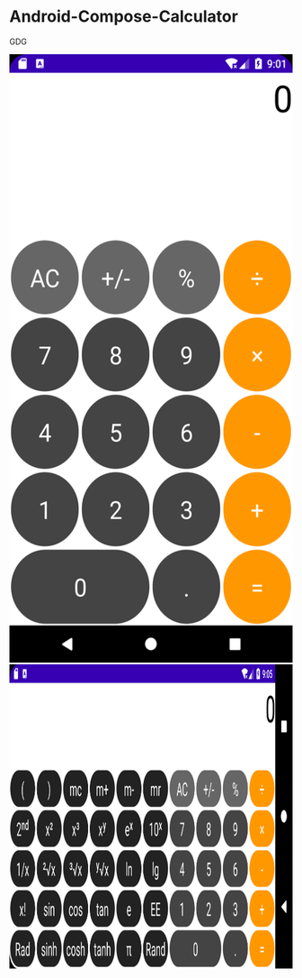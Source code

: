 # Android-Compose-Calculator
GDG

<img height="1080" src="https://raw.githubusercontent.com/LittleJake/blog-static-files/imgs/imgs/20220808170449.png" width="540"/>
<img height="540" src="https://raw.githubusercontent.com/LittleJake/blog-static-files/imgs/imgs/20220808170604.png" width="1080"/>
